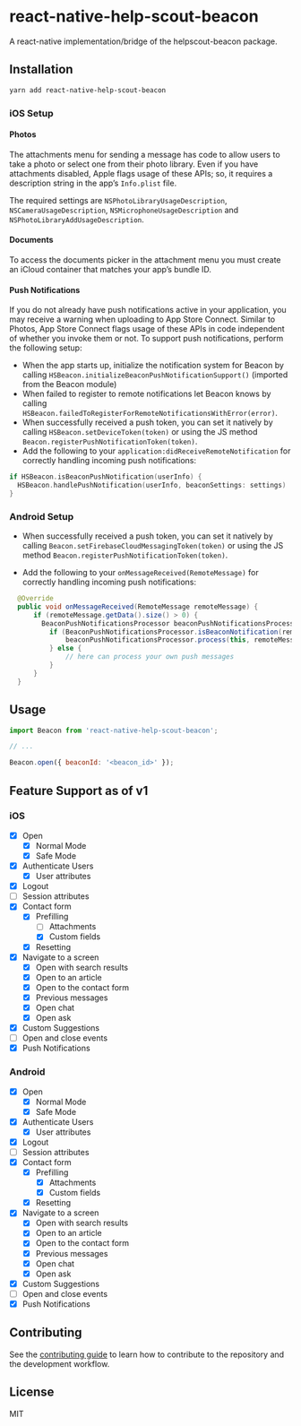 # react-native-help-scout-beacon

A react-native implementation/bridge of the helpscout-beacon package.

## Installation

```sh
yarn add react-native-help-scout-beacon
```

### iOS Setup

#### Photos

The attachments menu for sending a message has code to allow users to take a photo or select one from their photo library. Even if you have attachments disabled, Apple flags usage of these APIs; so, it requires a description string in the app’s `Info.plist` file.

The required settings are `NSPhotoLibraryUsageDescription`, `NSCameraUsageDescription`, `NSMicrophoneUsageDescription` and `NSPhotoLibraryAddUsageDescription`.

#### Documents

To access the documents picker in the attachment menu you must create an iCloud container that matches your app’s bundle ID.

#### Push Notifications

If you do not already have push notifications active in your application, you may receive a warning when uploading to App Store Connect. Similar to Photos, App Store Connect flags usage of these APIs in code independent of whether you invoke them or not.
To support push notifications, perform the following setup:

- When the app starts up, initialize the notification system for Beacon by calling `HSBeacon.initializeBeaconPushNotificationSupport()` (imported from the Beacon module)
- When failed to register to remote notifications let Beacon knows by calling `HSBeacon.failedToRegisterForRemoteNotificationsWithError(error)`.
- When successfully received a push token, you can set it natively by calling `HSBeacon.setDeviceToken(token)` or using the JS method `Beacon.registerPushNotificationToken(token)`.
- Add the following to your `application:didReceiveRemoteNotification` for correctly handling incoming push notifications:

```swift
if HSBeacon.isBeaconPushNotification(userInfo) {
  HSBeacon.handlePushNotification(userInfo, beaconSettings: settings)
}
```

### Android Setup

- When successfully received a push token, you can set it natively by calling `Beacon.setFirebaseCloudMessagingToken(token)` or using the JS method `Beacon.registerPushNotificationToken(token)`.

- Add the following to your `onMessageReceived(RemoteMessage)` for correctly handling incoming push notifications:

```java
  @Override
  public void onMessageReceived(RemoteMessage remoteMessage) {
      if (remoteMessage.getData().size() > 0) {
        BeaconPushNotificationsProcessor beaconPushNotificationsProcessor = new BeaconPushNotificationsProcessor()
          if (BeaconPushNotificationsProcessor.isBeaconNotification(remoteMessage.getData())) {
              beaconPushNotificationsProcessor.process(this, remoteMessage.getData());
          } else {
              // here can process your own push messages
          }
      }
  }
```

## Usage

```js
import Beacon from 'react-native-help-scout-beacon';

// ...

Beacon.open({ beaconId: '<beacon_id>' });
```

## Feature Support as of v1

### iOS

- [x] Open
  - [x] Normal Mode
  - [x] Safe Mode
- [x] Authenticate Users
  - [x] User attributes
- [x] Logout
- [ ] Session attributes
- [x] Contact form
  - [x] Prefilling
    - [ ] Attachments
    - [x] Custom fields
  - [x] Resetting
- [x] Navigate to a screen
  - [x] Open with search results
  - [x] Open to an article
  - [x] Open to the contact form
  - [x] Previous messages
  - [x] Open chat
  - [x] Open ask
- [x] Custom Suggestions
- [ ] Open and close events
- [x] Push Notifications

### Android

- [x] Open
  - [x] Normal Mode
  - [x] Safe Mode
- [x] Authenticate Users
  - [x] User attributes
- [x] Logout
- [ ] Session attributes
- [x] Contact form
  - [x] Prefilling
    - [x] Attachments
    - [x] Custom fields
  - [x] Resetting
- [x] Navigate to a screen
  - [x] Open with search results
  - [x] Open to an article
  - [x] Open to the contact form
  - [x] Previous messages
  - [x] Open chat
  - [x] Open ask
- [x] Custom Suggestions
- [ ] Open and close events
- [x] Push Notifications

## Contributing

See the [contributing guide](CONTRIBUTING.md) to learn how to contribute to the repository and the development workflow.

## License

MIT
